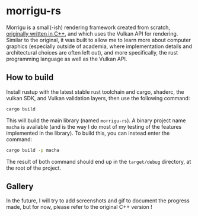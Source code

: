 # morrigu-rs
Morrigu is a small(-ish) rendering framework created from scratch, [originally written in C++](https://github.com/TableauBits/Morrigu), and which uses the Vulkan API for rendering. Similar to the original, it was built to allow me to learn more about computer graphics (especially outside of academia, where implementation details and architectural choices are often left out), and more specifically, the rust programming language as well as the Vulkan API.

## How to build
Install rustup with the latest stable rust toolchain and cargo, shaderc, the vulkan SDK, and Vulkan validation layers, then use the following command:
```sh
cargo build
```

This will build the main library (named `morrigu-rs`). A binary project name `macha` is available (and is the way I do most of my testing of the features implemented in the library). To build this, you can instead enter the command:
```sh
cargo build -p macha
```

The result of both command should end up in the `target/debug` directory, at the root of the project.

## Gallery
In the future, I will try to add screenshots and gif to document the progress made, but for now, please refer to the original C++ version !
